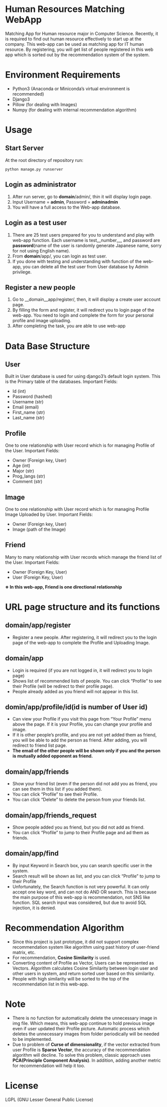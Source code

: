 # Human Resources Matching WebApp
Matching App for Human resource major in Computer Science. Recently, it is required to find out human resource effectively to start up at the company. This web-app can be used as matching app for IT human resource. By registering, you will get list of people registered in this web app which is sorted out by the recommendation system of the system.

# Environment Requirements
-	Python3 (Anaconda or Miniconda’s virtual environment is recommended)
-	Django3
-	Pillow (for dealing with Images)
-	Numpy (for dealing with internal recommendation algorithm)

# Usage
## Start Server
At the root directory of repository run:

```
python manage.py runserver
```

## Login as administrator
1.	After run server, go to __domain__/admin/, thin it will display login page.
2.	Input Username = **admin**, Password = **adminadmin**
3.	You will have a full access to the Web-app database.

## Login as a test user
1.	There are 25 test users prepared for you to understand and play with web-app function. Each username is test__number__, and password are __password__(name of the user is randomly generate Japanese name, sorry for not using English name).
2.	From __domain__/app/, you can login as test user.
3.	If you done with testing and understanding with function of the web-app, you can delete all the test user from User database by Admin privilege.

## Register a new people
1.	Go to __domain__app/register/, then, it will display a create user account page.
2.	By filling the form and register, it will redirect you to login page of the web-app. You need to login and complete the form for your personal profile and image uploading.
3.	After completing the task, you are able to use web-app

# Data Base Structure
## User
Built in User database is used for using django3’s default login system. This is the Primary table of the databases.
Important Fields:
-	Id (int)
-	Password (hashed)
-	Username (str)
-	Email (email)
-	First_name (str)
-	Last_name (str)
## Profile
One to one relationship with User record which is for managing Profile of the User.
Important Fields:
-	Owner (Foreign key, User)
-	Age (int)
-	Major (str)
-	Prog_langs (str)
-	Comment (str)
## Image
One to one relationship with User record which is for managing Profile Image Uploaded by User.
Important Fields:
-	Owner (Foreign key, User)
-	Image (path of the Image)
## Friend
Many to many relationship with User records which manage the friend list of the User.
Important Fields:
-	Owner (Foreign Key, User)
-	User (Foreign Key, User)

**※ In this web-app, Friend is one directional relationship**

# URL page structure and its functions
## __domain__/app/register
-	Register a new people. After registering, it will redirect you to the login page of the web-app to complete the Profile and Uploading Image.
## __domain__/app
-	Login is required (if you are not logged in, it will redirect you to login page)
-	Shows list of recommended lists of people. You can click “Profile” to see their Profile (will be redirect to their profile page).
-	People already added as you friend will not appear in this list.
## __domin__/app/profile/__id__(id is number of User id)
-	Can view your Profile if you visit this page from “Your Profile” menu above the page. If it is your Profile, you can change your profile and image.
-	If it is other people’s profile, and you are not yet added them as friend, you will be able to add the person as friend. After adding, you will redirect to friend list page.
-	**The email of the other people will be shown only if you and the person is mutually added opponent as friend.**
## __domain__/app/friends
-	Show your friend list (even if the person did not add you as friend, you can see them in this list if you added them).
-	You can click “Profile” to see their Profile.
-	You can click “Delete” to delete the person from your friends list.
## __domain__/app/friends_request
-	Show people added you as friend, but you did not add as friend.
-	You can click “Profile” to jump to their Profile page and ad them as friends.
## __domain__/app/find
-	By input Keyword in Search box, you can search specific user in the system.
-	Search result will be shown as list, and you can click “Profile” to jump to their Profile
-	Unfortunately, the Search function is not very powerful. It can only accept one key word, and can not do AND OR search. This is because the main purpose of this web-app is recommendation, not SNS like function. SQL search input was considered, but due to avoid SQL injection, it is denied.

# Recommendation Algorithm
-	Since this project is just prototype, it did not support complex recommendation system like algorithm using past history of user-friend matrix, etc.
-	For recommendation, **Cosine Similarity** is used.
-	Converting content of Profile as Vector, Users can be represented as Vectors. Algorithm calculates Cosine Similarity between login user and other users in system, and return sorted user based on this similarity.
-	People with high similarity will be sorted to the top of the recommendation list in this web-app.

# Note
-	There is no function for automatically delete the unnecessary image in img file. Which means, this web-app continue to hold previous image even if user updated their Profile picture. Automatic process which deletes the unnecessary images from folder periodically will be needed to be implemented. 
-	Due to problem of **Curse of dimensionality**, if the vector extracted from user Profile is **Sparse Vector**, the accuracy of the recommendation algorithm will decline. To solve this problem, classic approach uses **PCA(Principle Component Analysis)**. In addition, adding another metric for recommendation will help it too.

# License
LGPL (GNU Lesser General Public License)